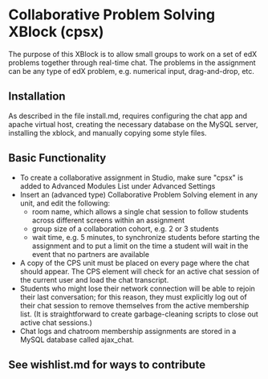# Collaborative Problem Solving XBlock (cpsx)

The purpose of this XBlock is to allow small groups to work on a set of edX problems together through real-time chat.
The problems in the assignment can be any type of edX problem, e.g. numerical input, drag-and-drop, etc. 

## Installation

As described in the file install.md, requires configuring the chat app and apache virtual host, creating the necessary database on the MySQL server, installing the xblock, and manually copying some style files. 

## Basic Functionality

* To create a collaborative assignment in Studio, make sure "cpsx" is added to Advanced Modules List under Advanced Settings
* Insert an (advanced type) Collaborative Problem Solving element in any unit, and edit the following:
  * room name, which allows a single chat session to follow students across different screens within an assignment
  * group size of a collaboration cohort, e.g. 2 or 3 students
  * wait time, e.g. 5 minutes, to synchronize students before starting the assignment 
and to put a limit on the time a student will wait in the event that no partners are available
* A copy of the CPS unit must be placed on every page where the chat should appear. 
The CPS element will check for an active chat session of the current user and load the chat transcript.
* Students who might lose their network connection will be able to rejoin their last conversation; for this reason, they must explicitly 
log out of their chat session to remove themselves from the active membership list. 
(It is straightforward to create garbage-cleaning scripts to close out active chat sessions.)
* Chat logs and chatroom membership assignments are stored in a MySQL database called ajax_chat.

## See wishlist.md for ways to contribute

